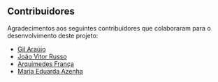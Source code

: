## Contribuidores

Agradecimentos aos seguintes contribuidores que colaboraram para o desenvolvimento deste projeto:

- [Gil Araújo](https://github.com/Gil32610)
- [João Vitor Russo](https://github.com/BrunTitoWars)
- [Arquimedes França](https://github.com/arqowl)
- [Maria Eduarda Azenha](https://github.com/EduardaPires)
